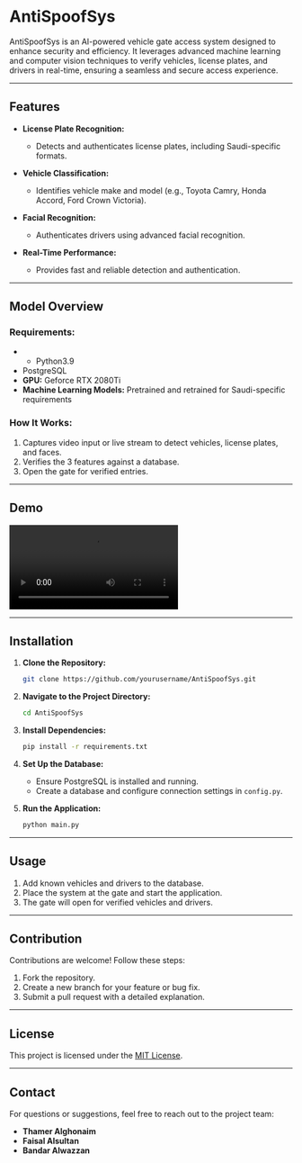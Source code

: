 # AntiSpoofSys

AntiSpoofSys is an AI-powered vehicle gate access system designed to enhance security and efficiency. It leverages advanced machine learning and computer vision techniques to verify vehicles, license plates, and drivers in real-time, ensuring a seamless and secure access experience.

---

## Features

- **License Plate Recognition:**
  - Detects and authenticates license plates, including Saudi-specific formats.
 

- **Vehicle Classification:**
  - Identifies vehicle make and model (e.g., Toyota Camry, Honda Accord, Ford Crown Victoria).

- **Facial Recognition:**
  - Authenticates drivers using advanced facial recognition.


- **Real-Time Performance:**
  - Provides fast and reliable detection and authentication.

---

## Model Overview

### **Requirements:**
- * Python3.9
-  PostgreSQL
- **GPU:** Geforce RTX 2080Ti
- **Machine Learning Models:** Pretrained and retrained for Saudi-specific requirements

### **How It Works:**
1. Captures video input or live stream to detect vehicles, license plates, and faces.
2. Verifies the 3 features against a database.
3. Open the gate for verified entries.

---

## Demo

![AntiSpoofSys Demo](resultvid.mp4)



---

## Installation

1. **Clone the Repository:**
   ```bash
   git clone https://github.com/yourusername/AntiSpoofSys.git
   ```

2. **Navigate to the Project Directory:**
   ```bash
   cd AntiSpoofSys
   ```

3. **Install Dependencies:**
   ```bash
   pip install -r requirements.txt
   ```

4. **Set Up the Database:**
   - Ensure PostgreSQL is installed and running.
   - Create a database and configure connection settings in `config.py`.

5. **Run the Application:**
   ```bash
   python main.py
   ```

---

## Usage

1. Add known vehicles and drivers to the database.
2. Place the system at the gate and start the application.
3. The gate will open for verified vehicles and drivers.

---

## Contribution

Contributions are welcome! Follow these steps:
1. Fork the repository.
2. Create a new branch for your feature or bug fix.
3. Submit a pull request with a detailed explanation.

---

## License

This project is licensed under the [MIT License](LICENSE).

---

## Contact

For questions or suggestions, feel free to reach out to the project team:
- **Thamer Alghonaim**
- **Faisal Alsultan**
- **Bandar Alwazzan**
